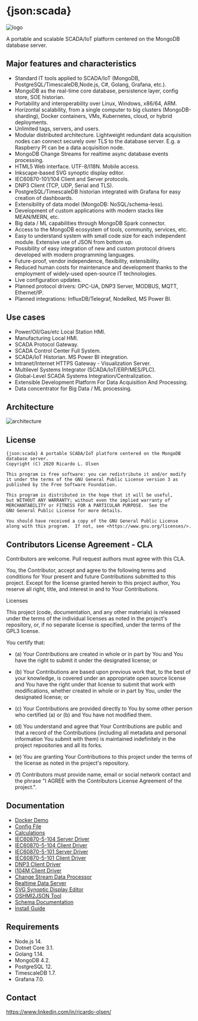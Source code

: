 # {json:scada}

![logo](https://github.com/riclolsen/json-scada/raw/master/src/htdocs/images/json-scada.svg "{json:scada} Logo")

A portable and scalable SCADA/IoT platform centered on the MongoDB database server.

## Major features and characteristics
* Standard IT tools applied to SCADA/IoT (MongoDB, PostgreSQL/TimescaleDB,Node.js, C#, Golang, Grafana, etc.).
* MongoDB as the real-time core database, persistence layer, config store, SOE historian.
* Portability and interoperability over Linux, Windows, x86/64, ARM.
* Horizontal scalability, from a single computer to big clusters (MongoDB-sharding), Docker containers, VMs, Kubernetes, cloud, or hybrid deployments.
* Unlimited tags, servers, and users.
* Modular distributed architecture. Lightweight redundant data acquisition nodes can connect securely over TLS to the database server. E.g. a Raspberry PI can be a data acquisition node.
* MongoDB Change Streams for realtime async database events processing.
* HTML5 Web interface. UTF-8/I18N. Mobile access.
* Inkscape-based SVG synoptic display editor.
* IEC60870-101/104 Client and Server protocols.
* DNP3 Client (TCP, UDP, Serial and TLS).
* PostgreSQL/TimescaleDB historian integrated with Grafana for easy creation of dashboards.
* Extensibility of data model (MongoDB: NoSQL/schema-less).
* Development of custom applications with modern stacks like MEAN/MERN, etc.
* Big data / ML capabilities through MongoDB Spark connector.
* Access to the MongoDB ecosystem of tools, community, services, etc.
* Easy to understand system with small code size for each independent module. Extensive use of JSON from bottom up.
* Possibility of easy integration of new and custom protocol drivers developed with modern programming languages.
* Future-proof, vendor independence, flexibility, extensibility.
* Reduced human costs for maintenance and development thanks to the employment of widely-used open-source IT technologies.
* Live configuration updates.
* Planned protocol drivers: OPC-UA, DNP3 Server, MODBUS, MQTT, Ethernet/IP.
* Planned integrations: InfluxDB/Telegraf, NodeRed, MS Power BI.

## Use cases
* Power/Oil/Gas/etc Local Station HMI.
* Manufacturing Local HMI.
* SCADA Protocol Gateway.
* SCADA Control Center Full System.
* SCADA/IoT Historian. MS Power BI integration.
* Intranet/Internet HTTPS Gateway - Visualization Server.
* Multilevel Systems Integrator (SCADA/IoT/ERP/MES/PLC).
* Global-Level SCADA Systems Integration/Centralization.
* Extensible Development Platform For Data Acquisition And Processing.
* Data concentrator for Big Data / ML processing.

## Architecture
![architecture](https://github.com/riclolsen/json-scada/raw/master/docs/JSON-SCADA_ARCHITECTURE.png "{json:scada} Architecture")

## License
    {json:scada} A portable SCADA/IoT platform centered on the MongoDB database server.
    Copyright (C) 2020 Ricardo L. Olsen

    This program is free software: you can redistribute it and/or modify
    it under the terms of the GNU General Public License version 3 as published by the Free Software Foundation.

    This program is distributed in the hope that it will be useful,
    but WITHOUT ANY WARRANTY; without even the implied warranty of
    MERCHANTABILITY or FITNESS FOR A PARTICULAR PURPOSE.  See the
    GNU General Public License for more details.

    You should have received a copy of the GNU General Public License
    along with this program.  If not, see <https://www.gnu.org/licenses/>.

## Contributors License Agreement - CLA

Contributors are welcome. Pull request authors must agree with this CLA.

You, the Contributor, accept and agree to the following terms and conditions for Your present and future Contributions submitted to this project. Except for the license granted herein to this project author, You reserve all right, title, and interest in and to Your Contributions.

Licenses

This project (code, documentation, and any other materials) is released under the terms of the individual licenses as noted in the project's repository, or, if no separate license is specified, under the terms of the GPL3 license.

You certify that:

* (a) Your Contributions are created in whole or in part by You and You have the right to submit it under the designated license; or

* (b) Your Contributions are based upon previous work that, to the best of your knowledge, is covered under an appropriate open source license and You have the right under that license to submit that work with modifications, whether created in whole or in part by You, under the designated license; or

* (c) Your Contributions are provided directly to You by some other person who certified (a) or (b) and You have not modified them.

* (d) You understand and agree that Your Contributions are public and that a record of the Contributions (including all metadata and personal information You submit with them) is maintained indefinitely in the project repositories and all its forks.

* (e) You are granting Your Contributions to this project under the terms of the license as noted in the project's repository.

* (f) Contributors must provide name, email or social network contact and the phrase "I AGREE with the Contributors License Agreement of the project.".
 
## Documentation

* [Docker Demo](demo-docker/README.md)
* [Config File](conf/README.md)
* [Calculations](src/calculations/README.md)
* [IEC60870-5-104 Server Driver](src/lib60870.netcore/iec104server/README.md)
* [IEC60870-5-104 Client Driver](src/lib60870.netcore/iec104client/README.md)
* [IEC60870-5-101 Server Driver](src/lib60870.netcore/iec101server/README.md)
* [IEC60870-5-101 Client Driver](src/lib60870.netcore/iec101client/README.md)
* [DNP3 Client Driver](src/dnp3/Dnp3Client/README.md)
* [I104M Client Driver](src/i104m/README.md)
* [Change Stream Data Processor](src/cs_data_processor/README.md)
* [Realtime Data Server](src/server_realtime/README.md)
* [SVG Synoptic Display Editor](src/svg-display-editor/README.md)
* [OSHMI2JSON Tool](src/oshmi2json/README.md)
* [Schema Documentation](docs/schema.md)
* [Install Guide](docs/install.md)

## Requirements

* Node.js 14.
* Dotnet Core 3.1.
* Golang 1.14.
* MongoDB 4.2.
* PostgreSQL 12.
* TimescaleDB 1.7.
* Grafana 7.0.

## Contact

https://www.linkedin.com/in/ricardo-olsen/
